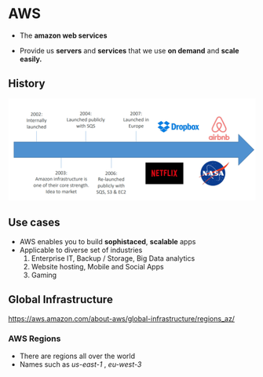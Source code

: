 # AWS

- The **amazon web services**

- Provide us **servers** and **services** that we use **on demand** and **scale easily.**

  

## History

![image](https://github.com/sbalfe/all-notes/blob/master/images/image-20210825052949348.png)

## Use cases

- AWS enables you to build **sophistaced**, **scalable** apps
- Applicable to diverse set of industries
  1. Enterprise IT, Backup / Storage, Big Data analytics
  2. Website hosting, Mobile and Social Apps
  3. Gaming

## Global Infrastructure

https://aws.amazon.com/about-aws/global-infrastructure/regions_az/

### AWS Regions

- There are regions all over the world
- Names such as *us-east-1* , *eu-west-3*